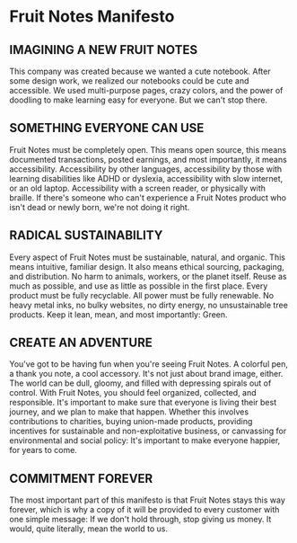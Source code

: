 # Fruit Notes Manifesto

## IMAGINING A NEW FRUIT NOTES

This company was created because we wanted a cute notebook.
After some design work, we realized our notebooks could be
cute and accessible. We used multi-purpose pages, crazy
colors, and the power of doodling to make learning easy for
everyone. But we can't stop there.

## SOMETHING EVERYONE CAN USE

Fruit Notes must be completely open. This means open source,
this means documented transactions, posted earnings, and most
importantly, it means accessibility. Accessibility by other
languages, accessibility by those with learning disabilities
like ADHD or dyslexia, accessibility with slow internet, or
an old laptop. Accessibility with a screen reader, or
physically with braille. If there's someone who can't
experience a Fruit Notes product who isn't dead or newly born,
we're not doing it right.

## RADICAL SUSTAINABILITY

Every aspect of Fruit Notes must be sustainable, natural, and
organic. This means intuitive, familiar design. It also means
ethical sourcing, packaging, and distribution. No harm to
animals, workers, or the planet itself. Reuse as much as
possible, and use as little as possible in the first place.
Every product must be fully recyclable. All power must be fully
renewable. No heavy metal inks, no bulky websites, no dirty
energy, no unsustainable tree products. Keep it lean, mean,
and most importantly: Green.

## CREATE AN ADVENTURE

You've got to be having fun when you're seeing Fruit Notes. A
colorful pen, a thank you note, a cool accessory. It's not just
about brand image, either. The world can be dull, gloomy, and
filled with depressing spirals out of control. With Fruit Notes,
you should feel organized, collected, and responsible. It's
important to make sure that everyone is living their best journey,
and we plan to make that happen. Whether this involves contributions
to charities, buying union-made products, providing incentives
for sustainable and non-exploitative business, or canvassing for
environmental and social policy: It's important to make everyone
happier, for years to come.

## COMMITMENT FOREVER

The most important part of this manifesto is that Fruit Notes
stays this way forever, which is why a copy of it will be
provided to every customer with one simple message: If we don't
hold through, stop giving us money. It would, quite literally, mean the world to us.
